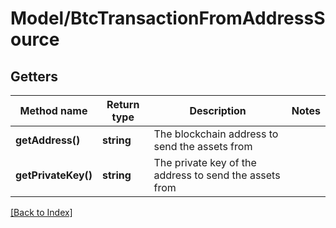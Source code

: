 # Model/BtcTransactionFromAddressSource

## Getters

Method name | Return type | Description | Notes
------------ | ------------- | ------------- | -------------
**getAddress()** | **string** | The blockchain address to send the assets from |
**getPrivateKey()** | **string** | The private key of the address to send the assets from |

[[Back to Index]](../index.md)
